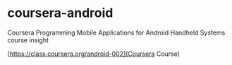 coursera-android
================

Coursera Programming Mobile Applications for Android Handheld Systems course insight  
  
[https://class.coursera.org/android-002](Coursera Course)
